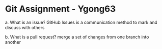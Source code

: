 # Git Assignment - Ygong63
a. What is an issue?
GitHub Issues is a communication method to mark and discuss with others

b. What is a pull request?
merge a set of changes from one branch into another

